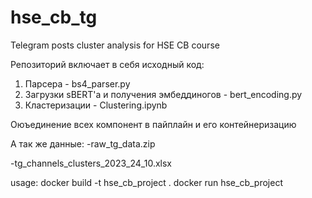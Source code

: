 # hse_cb_tg
Telegram posts cluster analysis for HSE CB course

Репозиторий включает в себя исходный код: 

1) Парсера - bs4_parser.py
2) Загрузки sBERT'a и получения эмбеддиногов - bert_encoding.py
3) Кластеризации - Clustering.ipynb

Оюъединение всех компонент в пайплайн и его контейнеризацию

А так же данные:
-raw_tg_data.zip 

-tg_channels_clusters_2023_24_10.xlsx 

usage: 
docker build -t hse_cb_project .
docker run hse_cb_project
